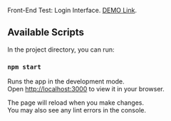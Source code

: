 

Front-End Test: Login Interface.
 [DEMO Link](http://tetianazakharova.github.io/login-api-interface).
 

## Available Scripts

In the project directory, you can run:

### `npm start`

Runs the app in the development mode.\
Open [http://localhost:3000](http://localhost:3000) to view it in your browser.

The page will reload when you make changes.\
You may also see any lint errors in the console.
